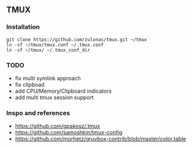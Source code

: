 ## TMUX

### Installation
```
git clone https://github.com/zulonas/tmux.git ~/tmux
ln -sf ~/tmux/tmux.conf ~/.tmux.conf
ln -sf ~/tmux/ ~/.tmux_conf_dir
```

### TODO
- fix multi symlink approach
- fix clipboad
- add CPU/Memory/Clipboard indicators
- add multi tmux session support

### Inspo and references
- https://github.com/gpakosz/.tmux
- https://github.com/samoshkin/tmux-config
- https://github.com/morhetz/gruvbox-contrib/blob/master/color.table
